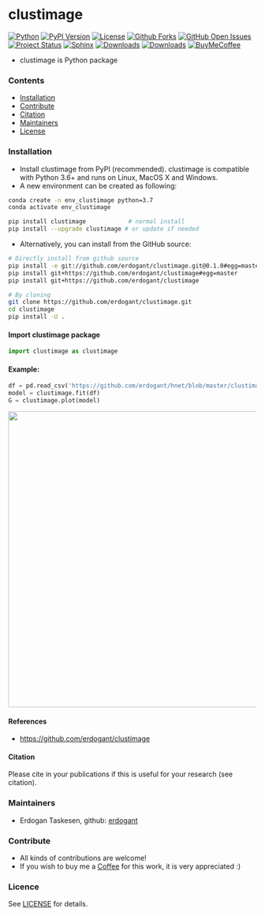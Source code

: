 # clustimage

[![Python](https://img.shields.io/pypi/pyversions/clustimage)](https://img.shields.io/pypi/pyversions/clustimage)
[![PyPI Version](https://img.shields.io/pypi/v/clustimage)](https://pypi.org/project/clustimage/)
[![License](https://img.shields.io/badge/license-MIT-green.svg)](https://github.com/erdogant/clustimage/blob/master/LICENSE)
[![Github Forks](https://img.shields.io/github/forks/erdogant/clustimage.svg)](https://github.com/erdogant/clustimage/network)
[![GitHub Open Issues](https://img.shields.io/github/issues/erdogant/clustimage.svg)](https://github.com/erdogant/clustimage/issues)
[![Project Status](http://www.repostatus.org/badges/latest/active.svg)](http://www.repostatus.org/#active)
[![Sphinx](https://img.shields.io/badge/Sphinx-Docs-blue)](https://erdogant.github.io/clustimage/)
[![Downloads](https://pepy.tech/badge/clustimage/month)](https://pepy.tech/project/clustimage/month)
[![Downloads](https://pepy.tech/badge/clustimage)](https://pepy.tech/project/clustimage)
[![BuyMeCoffee](https://img.shields.io/badge/buymea-coffee-yellow.svg)](https://www.buymeacoffee.com/erdogant)
<!---[![Coffee](https://img.shields.io/badge/coffee-black-grey.svg)](https://erdogant.github.io/donate/?currency=USD&amount=5)-->

* clustimage is Python package

### Contents
- [Installation](#-installation)
- [Contribute](#-contribute)
- [Citation](#-citation)
- [Maintainers](#-maintainers)
- [License](#-copyright)

### Installation
* Install clustimage from PyPI (recommended). clustimage is compatible with Python 3.6+ and runs on Linux, MacOS X and Windows. 
* A new environment can be created as following:

```bash
conda create -n env_clustimage python=3.7
conda activate env_clustimage
```

```bash
pip install clustimage            # normal install
pip install --upgrade clustimage # or update if needed
```

* Alternatively, you can install from the GitHub source:
```bash
# Directly install from github source
pip install -e git://github.com/erdogant/clustimage.git@0.1.0#egg=master
pip install git+https://github.com/erdogant/clustimage#egg=master
pip install git+https://github.com/erdogant/clustimage

# By cloning
git clone https://github.com/erdogant/clustimage.git
cd clustimage
pip install -U .
```  

#### Import clustimage package
```python
import clustimage as clustimage
```

#### Example:
```python
df = pd.read_csv('https://github.com/erdogant/hnet/blob/master/clustimage/data/example_data.csv')
model = clustimage.fit(df)
G = clustimage.plot(model)
```
<p align="center">
  <img src="https://github.com/erdogant/clustimage/blob/master/docs/figs/fig1.png" width="600" />
  
</p>


#### References
* https://github.com/erdogant/clustimage

#### Citation
Please cite in your publications if this is useful for your research (see citation).
   
### Maintainers
* Erdogan Taskesen, github: [erdogant](https://github.com/erdogant)

### Contribute
* All kinds of contributions are welcome!
* If you wish to buy me a <a href="https://www.buymeacoffee.com/erdogant">Coffee</a> for this work, it is very appreciated :)

### Licence
See [LICENSE](LICENSE) for details.

